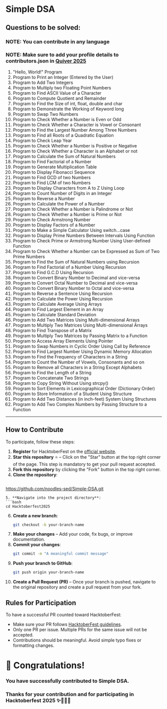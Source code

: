 # Simple DSA

## Questions to be solved:

### NOTE: You can contribute in any language
### NOTE: Make sure to add your profile details to contributors.json in [Quiver 2025](https://github.com/noodles-sed/hacktober-base)

1. "Hello, World!" Program  
2. Program to Print an Integer (Entered by the User)  
3. Program to Add Two Integers  
4. Program to Multiply two Floating Point Numbers  
5. Program to Find ASCII Value of a Character  
6. Program to Compute Quotient and Remainder  
7. Program to Find the Size of int, float, double and char  
8. Program to Demonstrate the Working of Keyword long  
9. Program to Swap Two Numbers  
10. Program to Check Whether a Number is Even or Odd  
11. Program to Check Whether a Character is Vowel or Consonant  
12. Program to Find the Largest Number Among Three Numbers  
13. Program to Find all Roots of a Quadratic Equation  
14. Program to Check Leap Year  
15. Program to Check Whether a Number is Positive or Negative  
16. Program to Check Whether a Character is an Alphabet or not  
17. Program to Calculate the Sum of Natural Numbers  
18. Program to Find Factorial of a Number  
19. Program to Generate Multiplication Table  
20. Program to Display Fibonacci Sequence  
21. Program to Find GCD of two Numbers  
22. Program to Find LCM of two Numbers  
23. Program to Display Characters from A to Z Using Loop  
24. Program to Count Number of Digits in an Integer  
25. Program to Reverse a Number  
26. Program to Calculate the Power of a Number  
27. Program to Check Whether a Number is Palindrome or Not  
28. Program to Check Whether a Number is Prime or Not  
29. Program to Check Armstrong Number  
30. Program to Display Factors of a Number  
31. Program to Make a Simple Calculator Using switch...case  
32. Program to Display Prime Numbers Between Intervals Using Function  
33. Program to Check Prime or Armstrong Number Using User-defined Function  
34. Program to Check Whether a Number can be Expressed as Sum of Two Prime Numbers  
35. Program to Find the Sum of Natural Numbers using Recursion  
36. Program to Find Factorial of a Number Using Recursion  
37. Program to Find G.C.D Using Recursion  
38. Program to Convert Binary Number to Decimal and vice-versa  
39. Program to Convert Octal Number to Decimal and vice-versa  
40. Program to Convert Binary Number to Octal and vice-versa  
41. Program to Reverse a Sentence Using Recursion  
42. Program to Calculate the Power Using Recursion  
43. Program to Calculate Average Using Arrays  
44. Program to Find Largest Element in an Array  
45. Program to Calculate Standard Deviation  
46. Program to Add Two Matrices Using Multi-dimensional Arrays  
47. Program to Multiply Two Matrices Using Multi-dimensional Arrays  
48. Program to Find Transpose of a Matrix  
49. Program to Multiply Two Matrices by Passing Matrix to a Function  
50. Program to Access Array Elements Using Pointer  
51. Program to Swap Numbers in Cyclic Order Using Call by Reference  
52. Program to Find Largest Number Using Dynamic Memory Allocation  
53. Program to Find the Frequency of Characters in a String  
54. Program to Count the Number of Vowels, Consonants and so on  
55. Program to Remove all Characters in a String Except Alphabets  
56. Program to Find the Length of a String  
57. Program to Concatenate Two Strings  
58. Program to Copy String Without Using strcpy()  
59. Program to Sort Elements in Lexicographical Order (Dictionary Order)  
60. Program to Store Information of a Student Using Structure  
61. Program to Add Two Distances (in inch-feet) System Using Structures  
62. Program to Add Two Complex Numbers by Passing Structure to a Function  

---

## How to Contribute

To participate, follow these steps:
1. **Register** for HacktoberFest on the [official website](https://hacktoberfest.com).
2. **Star this repository** ⭐ – Click on the "Star" button at the top right corner of the page. This step is mandatory to get your pull request accepted.
3. **Fork this repository** by clicking the "Fork" button in the top right corner.
4. **Clone the repository**:
   ```bash
  https://github.com/noodles-sed/Simple-DSA.git
   ```
5. **Navigate into the project directory**:
   ```bash
   cd Hacktoberfest2025
   ```
6. **Create a new branch**:
   ```bash
   git checkout -b your-branch-name
   ```
7. **Make your changes** – Add your code, fix bugs, or improve documentation.
8. **Commit your changes**:
   ```bash
   git commit -m "A meaningful commit message"
   ```
9. **Push your branch to GitHub**:
   ```bash
   git push origin your-branch-name
   ```
10. **Create a Pull Request (PR)** – Once your branch is pushed, navigate to the original repository and create a pull request from your fork.


## Rules for Participation

To have a successful PR counted toward HacktoberFest:
- Make sure your PR follows [HacktoberFest guidelines](https://hacktoberfest.com/participation/).
- Only one PR per issue. Multiple PRs for the same issue will not be accepted.
- Contributions should be meaningful. Avoid simple typo fixes or formatting changes.

 # 🎉 Congratulations!

 ###   You have successfully contributed to Simple DSA.
 ###   Thanks for your contribution and for participating in Hacktoberfest 2025 ✨🎉🎊🎉   